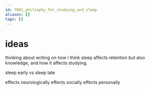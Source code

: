 ```yaml
---
id: f001_philsophy_for_studying_and_sleep
aliases: []
tags: []
---
```


# ideas
thinking about writing on how i think sleep affects retention but also knowledge, and how it affects studying. 

sleep early vs sleep late

effects neurologically
effects socially
effects personally
